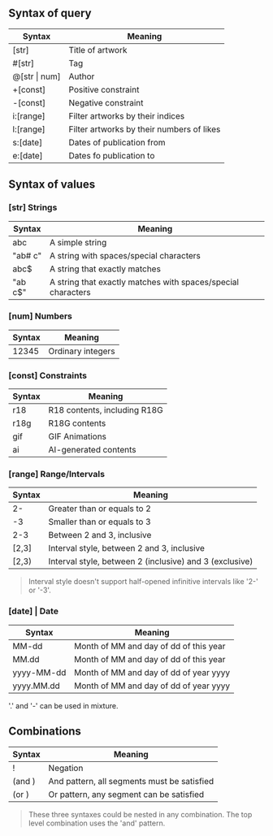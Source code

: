 ## Syntax of query

| Syntax        | Meaning                                   |
|---------------|-------------------------------------------|
| [str]         | Title of artwork                          |
| #[str]        | Tag                                       |
| @[str \| num] | Author                                    |
| +[const]      | Positive constraint                       |
| -[const]      | Negative constraint                       |
| i:[range]     | Filter artworks by their indices          |
| l:[range]     | Filter artworks by their numbers of likes |
| s:[date]      | Dates of publication from                 |
| e:[date]      | Dates fo publication to                   |

## Syntax of values

### [str] Strings 

| Syntax  | Meaning                                                      |
|---------|--------------------------------------------------------------|
| abc     | A simple string                                              |
| "ab# c" | A string with spaces/special characters                      |
| abc$    | A string that exactly matches                                |
| "ab c$" | A string that exactly matches with spaces/special characters |

### [num] Numbers

| Syntax | Meaning           |
|--------|-------------------|
| 12345  | Ordinary integers |

### [const] Constraints

| Syntax | Meaning                      |
|--------|------------------------------|
| r18    | R18 contents, including R18G |
| r18g   | R18G contents                |
| gif    | GIF Animations               |
| ai     | AI-generated contents        |

### [range] Range/Intervals

| Syntax | Meaning                                                 |
|--------|---------------------------------------------------------|
| 2-     | Greater than or equals to 2                             |
| -3     | Smaller than or equals to 3                             |
| 2-3    | Between 2 and 3, inclusive                              |
| [2,3]  | Interval style, between 2 and 3, inclusive              |
| [2,3)  | Interval style, between 2 (inclusive) and 3 (exclusive) |

> Interval style doesn't support half-opened infinitive intervals like '2-' or '-3'.

### [date] | Date

| Syntax     | Meaning                                |
|------------|----------------------------------------|
| MM-dd      | Month of MM and day of dd of this year |
| MM.dd      | Month of MM and day of dd of this year |
| yyyy-MM-dd | Month of MM and day of dd of year yyyy |
| yyyy.MM.dd | Month of MM and day of dd of year yyyy |

'.' and '-' can be used in mixture.

## Combinations

| Syntax                    | Meaning                                     |
|---------------------------|---------------------------------------------|
| !<segment>                | Negation                                    |
| (and <segment> <segment>) | And pattern, all segments must be satisfied |
| (or <segment> <segment>)  | Or pattern, any segment can be satisfied    |

> These three syntaxes could be nested in any combination. The top level combination uses the 'and' pattern.
